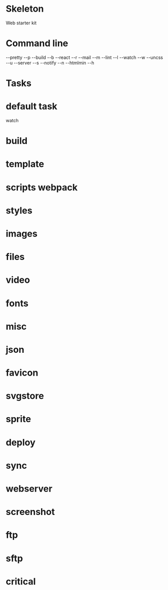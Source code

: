 # Skeleton 
Web starter kit

# Command line

--pretty   --p
--build   --b
--react   --r
--mail   --m
--lint   --l
--watch   --w
--uncss   --u
--server   --s
--notify   --n
--htmlmin --h


# Tasks

# default task
watch

# build

# template
# scripts webpack
# styles
# images
# files
# video
# fonts
# misc
# json
# favicon
# svgstore
# sprite
# deploy
# sync
# webserver
# screenshot
# ftp
# sftp
# critical
